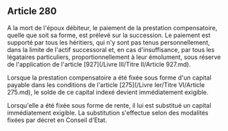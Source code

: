 Article 280
----
A la mort de l'époux débiteur, le paiement de la prestation compensatoire,
quelle que soit sa forme, est prélevé sur la succession. Le paiement est
supporté par tous les héritiers, qui n'y sont pas tenus personnellement, dans la
limite de l'actif successoral et, en cas d'insuffisance, par tous les légataires
particuliers, proportionnellement à leur émolument, sous réserve de
l'application de l'article [927](/Livre III/Titre II/Article 927.md).

Lorsque la prestation compensatoire a été fixée sous forme d'un capital payable
dans les conditions de l'article [275](/Livre Ier/Titre VI/Article 275.md), le solde de ce capital indexé devient
immédiatement exigible.

Lorsqu'elle a été fixée sous forme de rente, il lui est substitué un capital
immédiatement exigible. La substitution s'effectue selon des modalités fixées
par décret en Conseil d'Etat.
